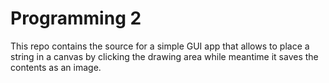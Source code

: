 # Programming 2

This repo contains the source for a simple GUI app that allows to place a string in a canvas by clicking the drawing area while meantime it saves the contents as an image.